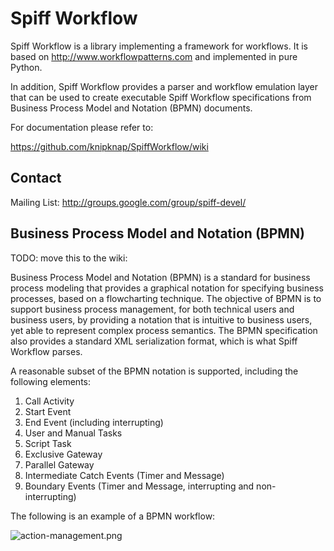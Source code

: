 Spiff Workflow
==============
Spiff Workflow is a library implementing a framework for workflows.
It is based on http://www.workflowpatterns.com and implemented in pure Python.

In addition, Spiff Workflow provides a parser and workflow emulation
layer that can be used to create executable Spiff Workflow specifications
from Business Process Model and Notation (BPMN) documents.

For documentation please refer to:

  https://github.com/knipknap/SpiffWorkflow/wiki


Contact
-------
Mailing List: http://groups.google.com/group/spiff-devel/

Business Process Model and Notation (BPMN)
------------------------------------------

TODO: move this to the wiki:

Business Process Model and Notation (BPMN) is a standard for business process modeling that
provides a graphical notation for specifying business processes, based on a flowcharting technique.
The objective of BPMN is to support business process management, for both technical users and business users,
by providing a notation that is intuitive to business users, yet able to represent complex
process semantics. The BPMN specification also provides a standard XML serialization format, which
is what Spiff Workflow parses.

A reasonable subset of the BPMN notation is supported, including the following elements:

  1. Call Activity
  2. Start Event
  3. End Event (including interrupting)
  4. User and Manual Tasks
  5. Script Task
  6. Exclusive Gateway
  7. Parallel Gateway
  8. Intermediate Catch Events (Timer and Message)
  9. Boundary Events (Timer and Message, interrupting and non-interrupting)

The following is an example of a BPMN workflow:

![action-management.png](https://github.com/matthewhampton/SpiffWorkflow/raw/samuel_review_fixes/doc/figures/action-management.png)
